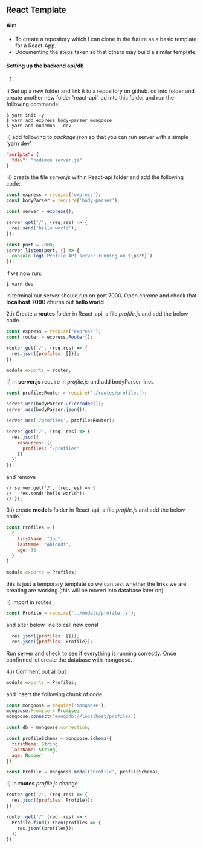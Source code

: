 ## React Template

#### Aim
- To create a repository which I can clone in the future as a basic template for a React-App.
- Documenting the steps taken so that others may build a similar template.

#### Setting up the backend api/db
1.
i) Set up a new folder and link it to a repository on github. cd into folder and create another new folder 'react-api'. cd into this folder and run the following commands:

```
$ yarn init -y
$ yarn add express body-parser mongoose
$ yarn add nodemon --dev
```
ii) add following to _package.json_ so that you can run server with a simple 'yarn dev'
```json
"scripts": {
  "dev": "nodemon server.js"
}
```

iii) create the file _server.js_ within React-api folder and add the following code:
```javascript
const express = require('express');
const bodyParser = require('body-parser');

const server = express();

server.get('/', (req,res) => {
  res.send('hello world');
});

const port = 7000;
server.listen(port, () => {
  console.log(`Profile API server running on ${port}`)
});
```
if we now run:
```
$ yarn dev
```
in terminal our server should run on port 7000. Open chrome and check that **localhost:7000** churns out **hello world**

2.i) Create a **routes** folder in React-api, a file _profile.js_ and add the below code.

```javascript
const express = require('express');
const router = express.Router();

router.get('/', (req,res) => {
  res.json({profiles: []});
})

module.exports = router;
```
ii) in **server.js** require in _profile.js_ and add bodyParser lines

```javascript
const profilesRouter = require('./routes/profiles');

server.use(bodyParser.urlencoded());
server.use(bodyParser.json());

server.use('/profiles', profilesRouter);

server.get('/', (req, res) => {
  res.json({
    resources: [{
      profiles: "/profiles"
    }]
  })
});
```
and remove
```
// server.get('/', (req,res) => {
//   res.send('hello world');
// });
```
3.i) create **models** folder in React-api, a file _profile.js_ and add the below code.

```javascript
const Profiles = [
  {
    firstName: "Jon",
    lastName: "Ablondi",
    age: 30
  }
]

module.exports = Profiles;
```
this is just a temporary template so we can test whether the links we are creating are working.(this will be moved into database later on)

ii) import in routes
```javascript
const Profile = require('../models/profile.js');
```
and alter below line to call new const
```javascript
  res.json({profiles: []});
  res.json({profiles: Profile});
```

Run server and check to see if everything is running correctly. Once confirmed let create the database with mongoose.

4.i) Comment out all but
```javascript
module.exports = Profiles;
```

and insert the following chunk of code

```javascript
const mongoose = require('mongoose');
mongoose.Promise = Promise;
mongoose.connect('mongodb://localhost/profiles')

const db = mongoose.connection;

const profileSchema = mongoose.Schema({
  firstName: String,
  lastName: String,
  age: Number
});

const Profile = mongoose.model('Profile', profileSchema);
```
ii) in **routes** _profile.js_ change
```javascript
router.get('/', (req,res) => {
  res.json({profiles: Profile});
})

router.get('/' (req, res) => {
  Profile.find().then(profiles => {
    res.json({profiles});
  })
})

```
